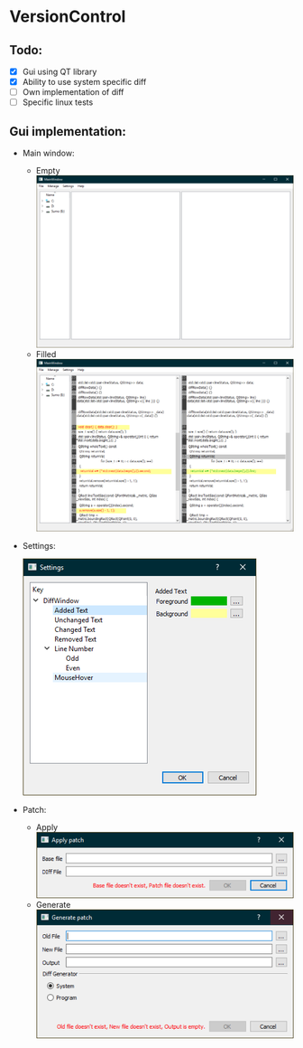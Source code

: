 # VersionControl
## Todo:
- [x] Gui using QT library
- [x] Ability to use system specific diff
- [ ] Own implementation of diff
- [ ] Specific linux tests

## Gui implementation:

* Main window:
  * Empty
  ![Main Window](VCL/Screens/MainWindow.PNG)
  * Filled
  ![Main Window Filled](VCL/Screens/MainWindowLoaded.PNG)
* Settings:

  ![Settings Window](VCL/Screens/Settings.PNG)
* Patch:
  * Apply
  ![Apply Patch Window](VCL/Screens/PatchApply.PNG)
  * Generate
  ![Generate Patch Window](VCL/Screens/PatchGeneration.PNG)
